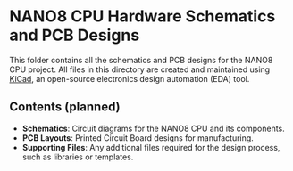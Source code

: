 # NANO8 CPU Hardware Schematics and PCB Designs

This folder contains all the schematics and PCB designs for the NANO8 CPU project. All files in this directory are created and maintained using [KiCad](https://kicad.org/), an open-source electronics design automation (EDA) tool.

## Contents (planned)
- **Schematics**: Circuit diagrams for the NANO8 CPU and its components.
- **PCB Layouts**: Printed Circuit Board designs for manufacturing.
- **Supporting Files**: Any additional files required for the design process, such as libraries or templates.